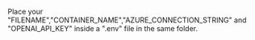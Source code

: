 Place your "FILENAME","CONTAINER_NAME","AZURE_CONNECTION_STRING" and "OPENAI_API_KEY" inside a ".env" file in the same folder.
